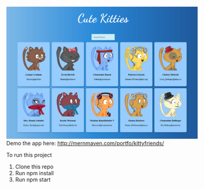 ![Screen of Kitty Friends App](/screen.jpg?raw=true)
Demo the app here: http://mernmaven.com/portfo/kittyfriends/

To run this project
1) Clone this repo
2) Run npm install
3) Run npm start

